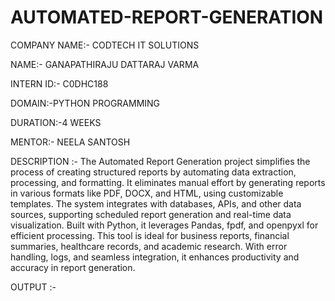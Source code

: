 # AUTOMATED-REPORT-GENERATION
COMPANY NAME:- CODTECH IT SOLUTIONS

NAME:- GANAPATHIRAJU DATTARAJ VARMA

INTERN ID:- C0DHC188

DOMAIN:-PYTHON PROGRAMMING

DURATION:-4 WEEKS

MENTOR:- NEELA SANTOSH

DESCRIPTION :-   The Automated Report Generation project simplifies the process of creating structured reports by automating data extraction, processing, and formatting. It eliminates manual effort by generating reports in various formats like PDF, DOCX, and HTML, using customizable templates. The system integrates with databases, APIs, and other data sources, supporting scheduled report generation and real-time data visualization. Built with Python, it leverages Pandas, fpdf, and openpyxl for efficient processing. This tool is ideal for business reports, financial summaries, healthcare records, and academic research. With error handling, logs, and seamless integration, it enhances productivity and accuracy in report generation.

OUTPUT :-
